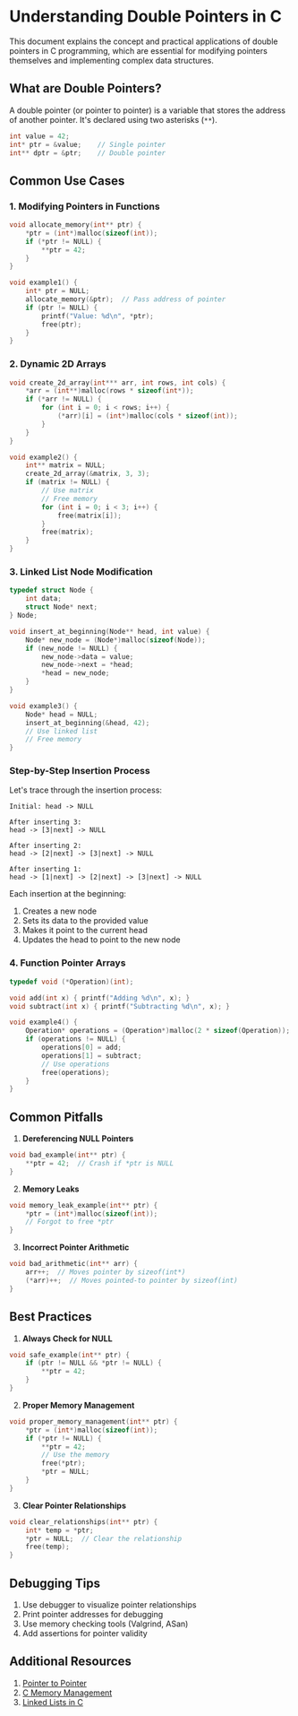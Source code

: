 # Understanding Double Pointers in C

This document explains the concept and practical applications of double pointers in C programming, which are essential for modifying pointers themselves and implementing complex data structures.

## What are Double Pointers?

A double pointer (or pointer to pointer) is a variable that stores the address of another pointer. It's declared using two asterisks (`**`).

```c
int value = 42;
int* ptr = &value;    // Single pointer
int** dptr = &ptr;    // Double pointer
```

## Common Use Cases

### 1. Modifying Pointers in Functions

```c
void allocate_memory(int** ptr) {
    *ptr = (int*)malloc(sizeof(int));
    if (*ptr != NULL) {
        **ptr = 42;
    }
}

void example1() {
    int* ptr = NULL;
    allocate_memory(&ptr);  // Pass address of pointer
    if (ptr != NULL) {
        printf("Value: %d\n", *ptr);
        free(ptr);
    }
}
```

### 2. Dynamic 2D Arrays

```c
void create_2d_array(int*** arr, int rows, int cols) {
    *arr = (int**)malloc(rows * sizeof(int*));
    if (*arr != NULL) {
        for (int i = 0; i < rows; i++) {
            (*arr)[i] = (int*)malloc(cols * sizeof(int));
        }
    }
}

void example2() {
    int** matrix = NULL;
    create_2d_array(&matrix, 3, 3);
    if (matrix != NULL) {
        // Use matrix
        // Free memory
        for (int i = 0; i < 3; i++) {
            free(matrix[i]);
        }
        free(matrix);
    }
}
```

### 3. Linked List Node Modification

```c
typedef struct Node {
    int data;
    struct Node* next;
} Node;

void insert_at_beginning(Node** head, int value) {
    Node* new_node = (Node*)malloc(sizeof(Node));
    if (new_node != NULL) {
        new_node->data = value;
        new_node->next = *head;
        *head = new_node;
    }
}

void example3() {
    Node* head = NULL;
    insert_at_beginning(&head, 42);
    // Use linked list
    // Free memory
}
```

### Step-by-Step Insertion Process
Let's trace through the insertion process:
```
Initial: head -> NULL

After inserting 3:
head -> [3|next] -> NULL

After inserting 2:
head -> [2|next] -> [3|next] -> NULL

After inserting 1:
head -> [1|next] -> [2|next] -> [3|next] -> NULL
```
Each insertion at the beginning:
1. Creates a new node
2. Sets its data to the provided value
3. Makes it point to the current head
4. Updates the head to point to the new node

### 4. Function Pointer Arrays

```c
typedef void (*Operation)(int);

void add(int x) { printf("Adding %d\n", x); }
void subtract(int x) { printf("Subtracting %d\n", x); }

void example4() {
    Operation* operations = (Operation*)malloc(2 * sizeof(Operation));
    if (operations != NULL) {
        operations[0] = add;
        operations[1] = subtract;
        // Use operations
        free(operations);
    }
}
```

## Common Pitfalls

1. **Dereferencing NULL Pointers**
```c
void bad_example(int** ptr) {
    **ptr = 42;  // Crash if *ptr is NULL
}
```

2. **Memory Leaks**
```c
void memory_leak_example(int** ptr) {
    *ptr = (int*)malloc(sizeof(int));
    // Forgot to free *ptr
}
```

3. **Incorrect Pointer Arithmetic**
```c
void bad_arithmetic(int** arr) {
    arr++;  // Moves pointer by sizeof(int*)
    (*arr)++;  // Moves pointed-to pointer by sizeof(int)
}
```

## Best Practices

1. **Always Check for NULL**
```c
void safe_example(int** ptr) {
    if (ptr != NULL && *ptr != NULL) {
        **ptr = 42;
    }
}
```

2. **Proper Memory Management**
```c
void proper_memory_management(int** ptr) {
    *ptr = (int*)malloc(sizeof(int));
    if (*ptr != NULL) {
        **ptr = 42;
        // Use the memory
        free(*ptr);
        *ptr = NULL;
    }
}
```

3. **Clear Pointer Relationships**
```c
void clear_relationships(int** ptr) {
    int* temp = *ptr;
    *ptr = NULL;  // Clear the relationship
    free(temp);
}
```

## Debugging Tips

1. Use debugger to visualize pointer relationships
2. Print pointer addresses for debugging
3. Use memory checking tools (Valgrind, ASan)
4. Add assertions for pointer validity

## Additional Resources

1. [Pointer to Pointer](https://en.wikipedia.org/wiki/Pointer_(computer_programming)#Multiple_indirection)
2. [C Memory Management](https://en.wikipedia.org/wiki/C_dynamic_memory_allocation)
3. [Linked Lists in C](https://en.wikipedia.org/wiki/Linked_list)